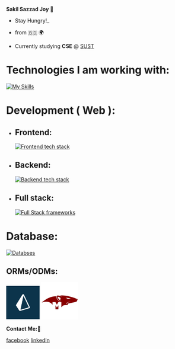 **Sakil Sazzad Joy 👋**

- Stay Hungry!\_

- from 🇧🇩 🌍

- Currently studying **CSE** @ [SUST](https://www.sust.edu/)

# Technologies I am working with:

[![My Skills](https://skills.thijs.gg/icons?i=c,cpp,js,ts,java,python)](https://skills.thijs.gg)

# Development ( Web ):

- ## Frontend:
  [![Frontend tech stack](https://skills.thijs.gg/icons?i=react,next,tailwind)](https://skills.thijs.gg)
- ## Backend:
  [![Backend tech stack](https://skills.thijs.gg/icons?i=nodejs,express,nestjs)](https://skills.thijs.gg)
- ## Full stack:
  [![Full Stack frameworks](https://skills.thijs.gg/icons?i=next)](https://skills.thijs.gg)

# Database:

[![Databses](https://skills.thijs.gg/icons?i=mongo,mysql)](https://skills.thijs.gg)

## ORMs/ODMs:

<img src="images/prisma2.png" width="90">
<img src="images/mongoose.png" width="100">

**Contact Me:🐛**

[facebook](https://www.facebook.com/profile.php?id=100080048493810)
[linkedIn](https://www.linkedin.com/in/sakil-sazzad-joy-56a716274/)

<!---
SS-Joy/SS-Joy is a ✨ special ✨ repository because its `README.md` (this file) appears on your GitHub profile.
You can click the Preview link to take a look at your changes.
--->
